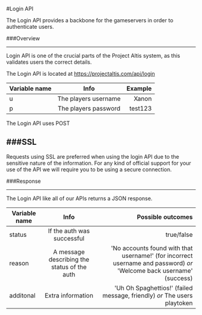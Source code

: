 #Login API

The Login API provides a backbone for the gameservers in order to authenticate users.

###Overview


----------


Login API is one of the crucial parts of the Project Altis system, as this validates users the correct details.

The Login API is located at https://projectaltis.com/api/login

| Variable name      | Info           | Example  |
| ------------- |:-------------:| -----:|
| u      | The players username | Xanon |
| p      | The players password      |   test123 |


The Login API uses POST

###SSL
----------
Requests using SSL are preferred when using the login API due to the sensitive nature of the information. For any kind of official support for your use of the API we will require you to be using a secure connection.

###Response

----------
The Login API like all of our APIs returns a JSON response. 

| Variable name      | Info           | Possible outcomes  |
| ------------- |:-------------:| -----:|
| status      | If the auth was successful | true/false |
| reason      | A message describing the status of the auth      |  'No accounts found with that username!' (for incorrect username and password) *or* 'Welcome back username' (success)  |
| additonal      | Extra information | 'Uh Oh Spaghettios!' (failed message, friendly) *or* The users playtoken |
